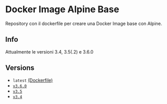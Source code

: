 # Docker Image Alpine Base

Repository con il dockerfile per creare una Docker Image base con Alpine.

## Info

Attualmente le versioni 3.4, 3.5(.2) e 3.6.0

## Versions

- `latest` [(Dockerfile)](https://github.com/scolagreco/docker-alpine/blob/master/Dockerfile)
- [`v3.6.0`](https://github.com/scolagreco/docker-alpine/releases/tag/v3.6.0)
- [`v3.5`](https://github.com/scolagreco/docker-alpine/releases/tag/v3.5)
- [`v3.4`](https://github.com/scolagreco/docker-alpine/releases/tag/v3.4)
